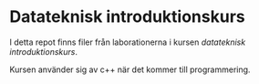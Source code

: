 # Datateknisk introduktionskurs

I detta repot finns filer från laborationerna i kursen *datateknisk introduktionskurs*.

Kursen använder sig av c++ när det kommer till programmering.